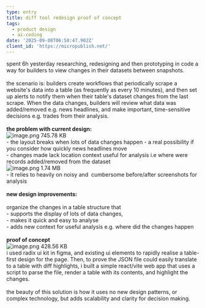 ```yaml
---
type: entry
title: diff tool redesign proof of concept
tags:
  - product design
  - ai-coding
date: '2025-09-08T06:58:47.902Z'
client_id: 'https://micropublish.net/'
---
```

<div>spent 6h yesterday researching, redesigning and then prototyping in code a way for builders to view changes in their datasets between snapshots. <br><br>the scenario is: builders create workflows that periodically scrape a website's data into a table (as frequently as every 10 minutes), and then set up alerts to notify them when their table's dataset changes from the last scrape. When the data changes, builders will review what data was added/removed e.g. news headlines, and make important, time-sensitive decisions e.g. trades from their analysis.<br><br><strong>the problem with current design:<br></strong><img src="https://blog.jamesandrewscoulter.com/images/1757314127_RackMultipart20250908-116-4ra1ef.png" alt="image.png 745.78 KB"><br>- the layout breaks when lots of data changes happen - a real possibility if you consider how quickly news headlines move<br>- changes made lack location context useful for analysis i.e where were records added/removed from the dataset<br><img src="https://blog.jamesandrewscoulter.com/images/1757314162_RackMultipart20250908-116-ocp2x2.png" alt="image.png 1.74 MB"><br>- it relies to heavily on noisy and&nbsp; cumbersome before/after screenshots for analysis<br><br><strong>new design improvements:<br></strong><br>organize the changes in a table structure that <br>- supports the display of lots of data changes, <br>- makes it quick and easy to analyse<br>- adds new context for useful analysis e.g. where did the changes happen<br><br><strong>proof of concept<br></strong><img src="https://blog.jamesandrewscoulter.com/images/1757314515_RackMultipart20250908-116-qs9165.png" alt="image.png 428.56 KB"><strong><br></strong>i used radix ui kit in figma, and existing ui elements to rapidly realise a table-first design for the page. Then, to prove the JSON file could easily translate to a table with diff highlights, i built a simple react/vite web app that uses a script to parse the file, render a table with its contents, and highlight the changes.&nbsp;<br><br>the beauty of this solution is how it uses no new design patterns, or complex technology, but adds scalability and clarity for decision making.</div>
